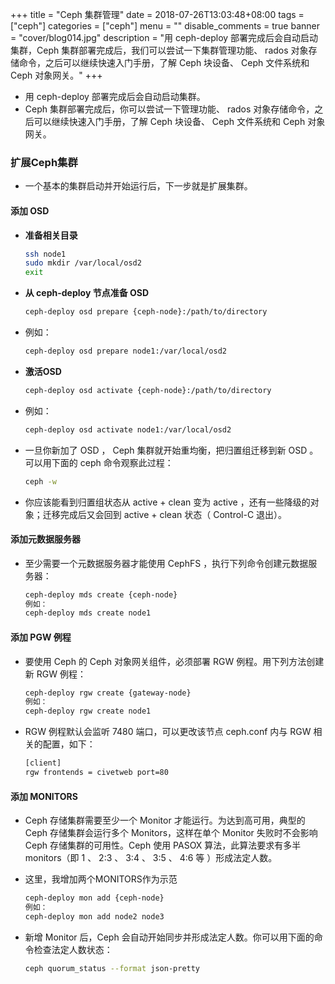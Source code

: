 +++
title = "Ceph 集群管理"
date = 2018-07-26T13:03:48+08:00
tags = ["ceph"]
categories = ["ceph"]
menu = ""
disable_comments = true
banner = "cover/blog014.jpg"
description = "用 ceph-deploy 部署完成后会自动启动集群，Ceph 集群部署完成后，我们可以尝试一下集群管理功能、 rados 对象存储命令，之后可以继续快速入门手册，了解 Ceph 块设备、 Ceph 文件系统和 Ceph 对象网关。"
+++

- 用 ceph-deploy 部署完成后会自动启动集群。
- Ceph 集群部署完成后，你可以尝试一下管理功能、 rados 对象存储命令，之后可以继续快速入门手册，了解 Ceph 块设备、 Ceph 文件系统和 Ceph 对象网关。

### 扩展Ceph集群
- 一个基本的集群启动并开始运行后，下一步就是扩展集群。

#### 添加 OSD
- **准备相关目录**
  
  ```bash
  ssh node1
  sudo mkdir /var/local/osd2
  exit
  ```
- **从 ceph-deploy 节点准备 OSD**
  
  ```bash
  ceph-deploy osd prepare {ceph-node}:/path/to/directory
  ```

- 例如： 
  
  ```bash
  ceph-deploy osd prepare node1:/var/local/osd2
  ```

- **激活OSD**
  
  ```bash
  ceph-deploy osd activate {ceph-node}:/path/to/directory
  ```

- 例如： 
  
  ```bash
  ceph-deploy osd activate node1:/var/local/osd2
  ```

- 一旦你新加了 OSD ， Ceph 集群就开始重均衡，把归置组迁移到新 OSD 。可以用下面的 ceph 命令观察此过程：
  
  ```bash
  ceph -w
  ```

- 你应该能看到归置组状态从 active + clean 变为 active ，还有一些降级的对象；迁移完成后又会回到 active + clean 状态（ Control-C 退出）。

#### 添加元数据服务器

- 至少需要一个元数据服务器才能使用 CephFS ，执行下列命令创建元数据服务器：
  
  ```bash
  ceph-deploy mds create {ceph-node}
  例如：
  ceph-deploy mds create node1
  ```
  
#### 添加 PGW 例程
- 要使用 Ceph 的 Ceph 对象网关组件，必须部署 RGW 例程。用下列方法创建新 RGW 例程：
  
  ```bash
  ceph-deploy rgw create {gateway-node}
  例如：
  ceph-deploy rgw create node1
  ```

- RGW 例程默认会监听 7480 端口，可以更改该节点 ceph.conf 内与 RGW 相关的配置，如下：
  
  ```bash
  [client]
  rgw frontends = civetweb port=80
  ```

#### 添加 MONITORS
- Ceph 存储集群需要至少一个 Monitor 才能运行。为达到高可用，典型的 Ceph 存储集群会运行多个 Monitors，这样在单个 Monitor 失败时不会影响 Ceph 存储集群的可用性。Ceph 使用 PASOX 算法，此算法要求有多半 monitors（即 1 、 2:3 、 3:4 、 3:5 、 4:6 等 ）形成法定人数。
- 这里，我增加两个MONITORS作为示范
  
  ```bash
  ceph-deploy mon add {ceph-node}
  例如：
  ceph-deploy mon add node2 node3
  ```

- 新增 Monitor 后，Ceph 会自动开始同步并形成法定人数。你可以用下面的命令检查法定人数状态：
  
  ```bash
  ceph quorum_status --format json-pretty
  ```

  
 

